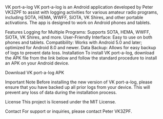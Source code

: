 VK port-a-log
VK port-a-log is an Android application developed by Peter VK3ZPF to assist with logging activities for various amateur radio programs, including SOTA, HEMA, WWFF, SiOTA, VK Shires, and other portable activations. The app is designed to work on Android phones and tablets.

Features
Logging for Multiple Programs: Supports SOTA, HEMA, WWFF, SiOTA, VK Shires, and more.
User-Friendly Interface: Easy to use on both phones and tablets.
Compatibility: Works with Android 5.0 and later; optimized for Android 8.0 and newer.
Data Backup: Allows for easy backup of logs to prevent data loss.
Installation
To install VK port-a-log, download the APK file from the link below and follow the standard procedure to install an APK on your Android device.

Download VK port-a-log APK

Important Note
Before installing the new version of VK port-a-log, please ensure that you have backed up all prior logs from your device. This will prevent any loss of data during the installation process.

License
This project is licensed under the MIT License.

Contact
For support or inquiries, please contact Peter VK3ZPF.
